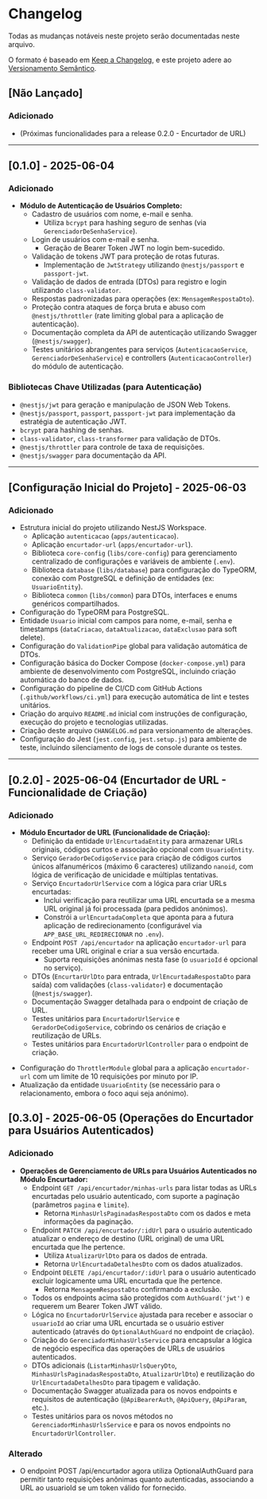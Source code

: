 # Changelog

Todas as mudanças notáveis neste projeto serão documentadas neste arquivo.

O formato é baseado em [Keep a Changelog](https://keepachangelog.com/pt-BR/1.0.0/),
e este projeto adere ao [Versionamento Semântico](https://semver.org/lang/pt-BR/).

## [Não Lançado]

### Adicionado

- (Próximas funcionalidades para a release 0.2.0 - Encurtador de URL)

---

## [0.1.0] - 2025-06-04

### Adicionado

- **Módulo de Autenticação de Usuários Completo:**
  - Cadastro de usuários com nome, e-mail e senha.
    - Utiliza `bcrypt` para hashing seguro de senhas (via `GerenciadorDeSenhaService`).
  - Login de usuários com e-mail e senha.
    - Geração de Bearer Token JWT no login bem-sucedido.
  - Validação de tokens JWT para proteção de rotas futuras.
    - Implementação de `JwtStrategy` utilizando `@nestjs/passport` e `passport-jwt`.
  - Validação de dados de entrada (DTOs) para registro e login utilizando `class-validator`.
  - Respostas padronizadas para operações (ex: `MensagemRespostaDto`).
  - Proteção contra ataques de força bruta e abuso com `@nestjs/throttler` (rate limiting global para a aplicação de autenticação).
  - Documentação completa da API de autenticação utilizando Swagger (`@nestjs/swagger`).
  - Testes unitários abrangentes para serviços (`AutenticacaoService`, `GerenciadorDeSenhaService`) e controllers (`AutenticacaoController`) do módulo de autenticação.

### Bibliotecas Chave Utilizadas (para Autenticação)

- `@nestjs/jwt` para geração e manipulação de JSON Web Tokens.
- `@nestjs/passport`, `passport`, `passport-jwt` para implementação da estratégia de autenticação JWT.
- `bcrypt` para hashing de senhas.
- `class-validator`, `class-transformer` para validação de DTOs.
- `@nestjs/throttler` para controle de taxa de requisições.
- `@nestjs/swagger` para documentação da API.

---

## [Configuração Inicial do Projeto] - 2025-06-03

### Adicionado

- Estrutura inicial do projeto utilizando NestJS Workspace.
  - Aplicação `autenticacao` (`apps/autenticacao`).
  - Aplicação `encurtador-url` (`apps/encurtador-url`).
  - Biblioteca `core-config` (`libs/core-config`) para gerenciamento centralizado de configurações e variáveis de ambiente (`.env`).
  - Biblioteca `database` (`libs/database`) para configuração do TypeORM, conexão com PostgreSQL e definição de entidades (ex: `UsuarioEntity`).
  - Biblioteca `common` (`libs/common`) para DTOs, interfaces e enums genéricos compartilhados.
- Configuração do TypeORM para PostgreSQL.
- Entidade `Usuario` inicial com campos para nome, e-mail, senha e timestamps (`dataCriacao`, `dataAtualizacao`, `dataExclusao` para soft delete).
- Configuração do `ValidationPipe` global para validação automática de DTOs.
- Configuração básica do Docker Compose (`docker-compose.yml`) para ambiente de desenvolvimento com PostgreSQL, incluindo criação automática do banco de dados.
- Configuração do pipeline de CI/CD com GitHub Actions (`.github/workflows/ci.yml`) para execução automática de lint e testes unitários.
- Criação do arquivo `README.md` inicial com instruções de configuração, execução do projeto e tecnologias utilizadas.
- Criação deste arquivo `CHANGELOG.md` para versionamento de alterações.
- Configuração do Jest (`jest.config`, `jest.setup.js`) para ambiente de teste, incluindo silenciamento de logs de console durante os testes.

---

## [0.2.0] - 2025-06-04 (Encurtador de URL - Funcionalidade de Criação)

### Adicionado

- **Módulo Encurtador de URL (Funcionalidade de Criação):**
  - Definição da entidade `UrlEncurtadaEntity` para armazenar URLs originais, códigos curtos e associação opcional com `UsuarioEntity`.
  - Serviço `GeradorDeCodigoService` para criação de códigos curtos únicos alfanuméricos (máximo 6 caracteres) utilizando `nanoid`, com lógica de verificação de unicidade e múltiplas tentativas.
  - Serviço `EncurtadorUrlService` com a lógica para criar URLs encurtadas:
    - Inclui verificação para reutilizar uma URL encurtada se a mesma URL original já foi processada (para pedidos anónimos).
    - Constrói a `urlEncurtadaCompleta` que aponta para a futura aplicação de redirecionamento (configurável via `APP_BASE_URL_REDIRECIONAR` no `.env`).
  - Endpoint `POST /api/encurtador` na aplicação `encurtador-url` para receber uma URL original e criar a sua versão encurtada.
    - Suporta requisições anónimas nesta fase (o `usuarioId` é opcional no serviço).
  - DTOs (`EncurtarUrlDto` para entrada, `UrlEncurtadaRespostaDto` para saída) com validações (`class-validator`) e documentação (`@nestjs/swagger`).
  - Documentação Swagger detalhada para o endpoint de criação de URL.
  - Testes unitários para `EncurtadorUrlService` e `GeradorDeCodigoService`, cobrindo os cenários de criação e reutilização de URLs.
  - Testes unitários para `EncurtadorUrlController` para o endpoint de criação.

* Configuração do `ThrottlerModule` global para a aplicação `encurtador-url` com um limite de 10 requisições por minuto por IP.
* Atualização da entidade `UsuarioEntity` (se necessário para o relacionamento, embora o foco aqui seja anónimo).

## [0.3.0] - 2025-06-05 (Operações do Encurtador para Usuários Autenticados)

### Adicionado

- **Operações de Gerenciamento de URLs para Usuários Autenticados no Módulo Encurtador:**
  - Endpoint `GET /api/encurtador/minhas-urls` para listar todas as URLs encurtadas pelo usuário autenticado, com suporte a paginação (parâmetros `pagina` e `limite`).
    - Retorna `MinhasUrlsPaginadasRespostaDto` com os dados e meta informações da paginação.
  - Endpoint `PATCH /api/encurtador/:idUrl` para o usuário autenticado atualizar o endereço de destino (URL original) de uma URL encurtada que lhe pertence.
    - Utiliza `AtualizarUrlDto` para os dados de entrada.
    - Retorna `UrlEncurtadaDetalhesDto` com os dados atualizados.
  - Endpoint `DELETE /api/encurtador/:idUrl` para o usuário autenticado excluir logicamente uma URL encurtada que lhe pertence.
    - Retorna `MensagemRespostaDto` confirmando a exclusão.
  - Todos os endpoints acima são protegidos com `AuthGuard('jwt')` e requerem um Bearer Token JWT válido.
  - Lógica no `EncurtadorUrlService` ajustada para receber e associar o `usuarioId` ao criar uma URL encurtada se o usuário estiver autenticado (através do `OptionalAuthGuard` no endpoint de criação).
  - Criação do `GerenciadorMinhasUrlsService` para encapsular a lógica de negócio específica das operações de URLs de usuários autenticados.
  - DTOs adicionais (`ListarMinhasUrlsQueryDto`, `MinhasUrlsPaginadasRespostaDto`, `AtualizarUrlDto`) e reutilização do `UrlEncurtadaDetalhesDto` para tipagem e validação.
  - Documentação Swagger atualizada para os novos endpoints e requisitos de autenticação (`@ApiBearerAuth`, `@ApiQuery`, `@ApiParam`, etc.).
  - Testes unitários para os novos métodos no `GerenciadorMinhasUrlsService` e para os novos endpoints no `EncurtadorUrlController`.

### Alterado

- O endpoint POST /api/encurtador agora utiliza OptionalAuthGuard para permitir tanto requisições anônimas quanto autenticadas, associando a URL ao usuarioId se um token válido for fornecido.

